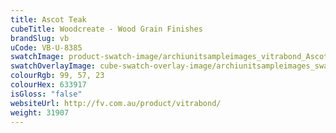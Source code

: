 ```yaml
---
title: Ascot Teak
cubeTitle: Woodcreate - Wood Grain Finishes
brandSlug: vb
uCode: VB-U-8385
swatchImage: product-swatch-image/archiunitsampleimages_vitrabond_Ascot_Teak.jpg
swatchOverlayImage: cube-swatch-overlay-image/archiunitsampleimages_swatch-overlay_vitrabond.png
colourRgb: 99, 57, 23
colourHex: 633917
isGloss: "false"
websiteUrl: http://fv.com.au/product/vitrabond/
weight: 31907
---
```

